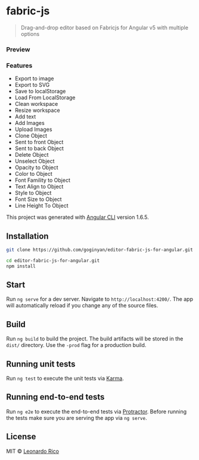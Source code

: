 # fabric-js

> Drag-and-drop editor based on Fabricjs for Angular v5 with multiple options

### Preview

### Features
* Export to image
* Export to SVG
* Save to localStorage
* Load From LocalStorage
* Clean workspace
* Resize workspace
* Add text
* Add Images
* Upload Images
* Clone Object
* Sent to front Object
* Sent to back Object
* Delete Object
* Unselect Object
* Opacity to Object
* Color to Object
* Font Famility to Object
* Text Align to Object
* Style to Object
* Font Size to Object
* Line Height To Object


This project was generated with [Angular CLI](https://github.com/angular/angular-cli) version 1.6.5.

## Installation

```bash
git clone https://github.com/goginyan/editor-fabric-js-for-angular.git

cd editor-fabric-js-for-angular.git
npm install
```
## Start

Run `ng serve` for a dev server. Navigate to `http://localhost:4200/`. The app will automatically reload if you change any of the source files.

## Build

Run `ng build` to build the project. The build artifacts will be stored in the `dist/` directory. Use the `-prod` flag for a production build.

## Running unit tests

Run `ng test` to execute the unit tests via [Karma](https://karma-runner.github.io).

## Running end-to-end tests

Run `ng e2e` to execute the end-to-end tests via [Protractor](http://www.protractortest.org/).
Before running the tests make sure you are serving the app via `ng serve`.

## License
MIT © [Leonardo Rico](https://github.com/kevoj/angular-editor-fabric-js/blob/master/LICENSE)
